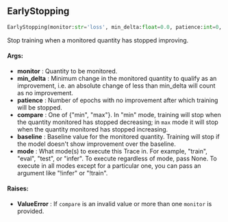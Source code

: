 ## EarlyStopping
```python
EarlyStopping(monitor:str='loss', min_delta:float=0.0, patience:int=0, compare:str='min', baseline:Union[float, NoneType]=None, mode:str='eval') -> None
```
Stop training when a monitored quantity has stopped improving.



#### Args:

* **monitor** :  Quantity to be monitored.
* **min_delta** :  Minimum change in the monitored quantity to qualify as an improvement, i.e. an            absolute change of less than min_delta will count as no improvement.
* **patience** :  Number of epochs with no improvement after which training will be stopped.
* **compare** :  One of {"min", "max"}. In "min" mode, training will stop when the quantity monitored            has stopped decreasing; in `max` mode it will stop when the quantity monitored has stopped increasing.
* **baseline** :  Baseline value for the monitored quantity. Training will stop if the model doesn't            show improvement over the baseline.
* **mode** :  What mode(s) to execute this Trace in. For example, "train", "eval", "test", or "infer". To execute            regardless of mode, pass None. To execute in all modes except for a particular one, you can pass an argument            like "!infer" or "!train".

#### Raises:

* **ValueError** :  If `compare` is an invalid value or more than one `monitor` is provided.    